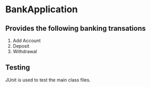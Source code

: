 # BankApplication

## Provides the following banking transations
  1. Add Account
  2. Deposit
  3. Withdrawal
  
## Testing
  JUnit is used to test the main class files.
  
  
